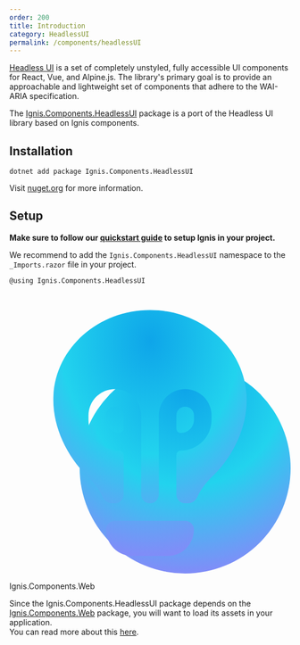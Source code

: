 ```yaml
---
order: 200
title: Introduction
category: HeadlessUI
permalink: /components/headlessUI
---
```


[Headless UI](https://headlessui.com) is a set of completely unstyled, fully accessible UI components for React, Vue, and Alpine.js. The library's primary goal is to provide an approachable and lightweight set of components that adhere to the WAI-ARIA specification.

The [Ignis.Components.HeadlessUI](https://github.com/DavidVollmers/Ignis/tree/master/packages/Tailwind/Ignis.Components.HeadlessUI) package is a port of the Headless UI library based on Ignis components.

## Installation

```shell
dotnet add package Ignis.Components.HeadlessUI
```

Visit [nuget.org](https://www.nuget.org/packages/Ignis.Components.HeadlessUI) for more information.

## Setup

**Make sure to follow our [quickstart guide](/docs) to setup Ignis in your project.**

We recommend to add the `Ignis.Components.HeadlessUI` namespace to the `_Imports.razor` file in your project.

```cshtml
@using Ignis.Components.HeadlessUI
```

<div class="my-8 flex rounded-3xl p-6 bg-sky-50 dark:bg-slate-800/60 dark:ring-1 dark:ring-slate-300/10">
    <svg aria-hidden="true" viewBox="0 0 32 32" fill="none" class="h-8 w-8 flex-none [--icon-foreground:theme(colors.slate.900)] [--icon-background:theme(colors.white)]"><defs><radialGradient cx="0" cy="0" r="1" gradientUnits="userSpaceOnUse" id=":rd:-gradient" gradientTransform="matrix(0 21 -21 0 20 11)"><stop stop-color="#0EA5E9"></stop><stop stop-color="#22D3EE" offset=".527"></stop><stop stop-color="#818CF8" offset="1"></stop></radialGradient><radialGradient cx="0" cy="0" r="1" gradientUnits="userSpaceOnUse" id=":rd:-gradient-dark" gradientTransform="matrix(0 24.5001 -19.2498 0 16 5.5)"><stop stop-color="#0EA5E9"></stop><stop stop-color="#22D3EE" offset=".527"></stop><stop stop-color="#818CF8" offset="1"></stop></radialGradient></defs><g class="dark:hidden"><circle cx="20" cy="20" r="12" fill="url(#:rd:-gradient)"></circle><path fill-rule="evenodd" clip-rule="evenodd" d="M20 24.995c0-1.855 1.094-3.501 2.427-4.792C24.61 18.087 26 15.07 26 12.231 26 7.133 21.523 3 16 3S6 7.133 6 12.23c0 2.84 1.389 5.857 3.573 7.973C10.906 21.494 12 23.14 12 24.995V27a2 2 0 0 0 2 2h4a2 2 0 0 0 2-2v-2.005Z" class="fill-[var(--icon-background)]" fill-opacity="0.5"></path><path d="M25 12.23c0 2.536-1.254 5.303-3.269 7.255l1.391 1.436c2.354-2.28 3.878-5.547 3.878-8.69h-2ZM16 4c5.047 0 9 3.759 9 8.23h2C27 6.508 21.998 2 16 2v2Zm-9 8.23C7 7.76 10.953 4 16 4V2C10.002 2 5 6.507 5 12.23h2Zm3.269 7.255C8.254 17.533 7 14.766 7 12.23H5c0 3.143 1.523 6.41 3.877 8.69l1.392-1.436ZM13 27v-2.005h-2V27h2Zm1 1a1 1 0 0 1-1-1h-2a3 3 0 0 0 3 3v-2Zm4 0h-4v2h4v-2Zm1-1a1 1 0 0 1-1 1v2a3 3 0 0 0 3-3h-2Zm0-2.005V27h2v-2.005h-2ZM8.877 20.921C10.132 22.136 11 23.538 11 24.995h2c0-2.253-1.32-4.143-2.731-5.51L8.877 20.92Zm12.854-1.436C20.32 20.852 19 22.742 19 24.995h2c0-1.457.869-2.859 2.122-4.074l-1.391-1.436Z" class="fill-[var(--icon-foreground)]"></path><path d="M20 26a1 1 0 1 0 0-2v2Zm-8-2a1 1 0 1 0 0 2v-2Zm2 0h-2v2h2v-2Zm1 1V13.5h-2V25h2Zm-5-11.5v1h2v-1h-2Zm3.5 4.5h5v-2h-5v2Zm8.5-3.5v-1h-2v1h2ZM20 24h-2v2h2v-2Zm-2 0h-4v2h4v-2Zm-1-10.5V25h2V13.5h-2Zm2.5-2.5a2.5 2.5 0 0 0-2.5 2.5h2a.5.5 0 0 1 .5-.5v-2Zm2.5 2.5a2.5 2.5 0 0 0-2.5-2.5v2a.5.5 0 0 1 .5.5h2ZM18.5 18a3.5 3.5 0 0 0 3.5-3.5h-2a1.5 1.5 0 0 1-1.5 1.5v2ZM10 14.5a3.5 3.5 0 0 0 3.5 3.5v-2a1.5 1.5 0 0 1-1.5-1.5h-2Zm2.5-3.5a2.5 2.5 0 0 0-2.5 2.5h2a.5.5 0 0 1 .5-.5v-2Zm2.5 2.5a2.5 2.5 0 0 0-2.5-2.5v2a.5.5 0 0 1 .5.5h2Z" class="fill-[var(--icon-foreground)]"></path></g><g class="hidden dark:inline"><path fill-rule="evenodd" clip-rule="evenodd" d="M16 2C10.002 2 5 6.507 5 12.23c0 3.144 1.523 6.411 3.877 8.691.75.727 1.363 1.52 1.734 2.353.185.415.574.726 1.028.726H12a1 1 0 0 0 1-1v-4.5a.5.5 0 0 0-.5-.5A3.5 3.5 0 0 1 9 14.5V14a3 3 0 1 1 6 0v9a1 1 0 1 0 2 0v-9a3 3 0 1 1 6 0v.5a3.5 3.5 0 0 1-3.5 3.5.5.5 0 0 0-.5.5V23a1 1 0 0 0 1 1h.36c.455 0 .844-.311 1.03-.726.37-.833.982-1.626 1.732-2.353 2.354-2.28 3.878-5.547 3.878-8.69C27 6.507 21.998 2 16 2Zm5 25a1 1 0 0 0-1-1h-8a1 1 0 0 0-1 1 3 3 0 0 0 3 3h4a3 3 0 0 0 3-3Zm-8-13v1.5a.5.5 0 0 1-.5.5 1.5 1.5 0 0 1-1.5-1.5V14a1 1 0 1 1 2 0Zm6.5 2a.5.5 0 0 1-.5-.5V14a1 1 0 1 1 2 0v.5a1.5 1.5 0 0 1-1.5 1.5Z" fill="url(#:rd:-gradient-dark)"></path></g></svg>
    <div class="ml-4 flex-auto">
        <p class="m-0 font-display text-xl text-sky-900 dark:text-sky-400">
            Ignis.Components.Web
        </p>
        <div class="prose mt-2.5 text-sky-800 [--tw-prose-background:theme(colors.sky.50)] prose-a:text-sky-900 prose-code:text-sky-900 dark:text-slate-300 dark:prose-code:text-slate-300">
            <p>
                Since the Ignis.Components.HeadlessUI package depends on the 
                <a href="https://github.com/DavidVollmers/Ignis/tree/master/packages/Ignis.Components.Web">Ignis.Components.Web</a> 
                package, you will want to load its assets in your application.
                <br/>
                You can read more about this <a href="/docs/components/packages">here</a>.
            </p>
        </div>
    </div>
</div>
